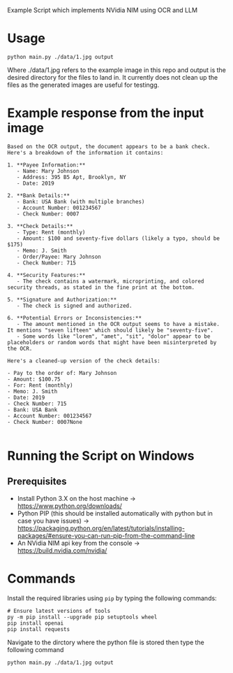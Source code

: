 Example Script which implements NVidia NIM using OCR and LLM

# Usage

`
python main.py ./data/1.jpg output
`

Where ./data/1.jpg refers to the example image in this repo and output is the desired directory for the files to land in. It currently does not clean up the files as the generated images are useful for testingg.

# Example response from the input image

```
Based on the OCR output, the document appears to be a bank check. Here's a breakdown of the information it contains:

1. **Payee Information:**
   - Name: Mary Johnson
   - Address: 395 B5 Apt, Brooklyn, NY
   - Date: 2019

2. **Bank Details:**
   - Bank: USA Bank (with multiple branches)
   - Account Number: 001234567
   - Check Number: 0007

3. **Check Details:**
   - Type: Rent (monthly)
   - Amount: $100 and seventy-five dollars (likely a typo, should be $175)
   - Memo: J. Smith
   - Order/Payee: Mary Johnson
   - Check Number: 715

4. **Security Features:**
   - The check contains a watermark, microprinting, and colored security threads, as stated in the fine print at the bottom.

5. **Signature and Authorization:**
   - The check is signed and authorized.

6. **Potential Errors or Inconsistencies:**
   - The amount mentioned in the OCR output seems to have a mistake. It mentions "seven lifteen" which should likely be "seventy-five".
   - Some words like "lorem", "amet", "sit", "dolor" appear to be placeholders or random words that might have been misinterpreted by the OCR.

Here's a cleaned-up version of the check details:

- Pay to the order of: Mary Johnson
- Amount: $100.75
- For: Rent (monthly)
- Memo: J. Smith
- Date: 2019
- Check Number: 715
- Bank: USA Bank
- Account Number: 001234567
- Check Number: 0007None


```

# Running the Script on Windows

## Prerequisites 

* Install Python 3.X on the host machine -> https://www.python.org/downloads/
* Python PIP (this should be installed automatically with python but in case you have issues) -> https://packaging.python.org/en/latest/tutorials/installing-packages/#ensure-you-can-run-pip-from-the-command-line
* An NVidia NIM api key from the console -> https://build.nvidia.com/nvidia/

# Commands

Install the required libraries using `pip` by typing the following commands:

```
# Ensure latest versions of tools
py -m pip install --upgrade pip setuptools wheel
pip install openai
pip install requests
```

Navigate to the dirctory where the python file is stored then type the following command

```
python main.py ./data/1.jpg output
```

